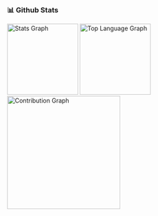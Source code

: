 <!-- [![Github](https://img.shields.io/github/followers/alirzasahb?label=Follow&style=social)](https://github.com/alirzasahb) -->

### 📊 Github Stats
<div>
    <img height=165 src="https://github-readme-stats.vercel.app/api?username=alirzasahb&show_icons=true&count_private=true&hide_border=true&theme=tokyonight" alt="Stats Graph" />
    <img height=165 src="https://github-readme-stats.vercel.app/api/top-langs/?username=alirzasahb&theme=tokyonight&hide_border=true&layout=compact" alt="Top Language Graph" />
    <img height=263 src="https://github-readme-activity-graph.vercel.app/graph?username=alirzasahb&theme=xcode&hide_border=true&layout=compact" alt="Contribution Graph" />
</div>

<!-- [![alirzasahb github stats](https://github-readme-stats.vercel.app/api?username=alirzasahb)](https://github.com/alirzasahb) -->
